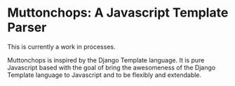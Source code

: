 # Muttonchops: A Javascript Template Parser #

This is currently a work in processes.

Muttonchops is inspired by the Django Template language. It is pure Javascript based with the goal
of bring the awesomeness of the Django Template language to Javascript and to be flexibly and 
extendable.

